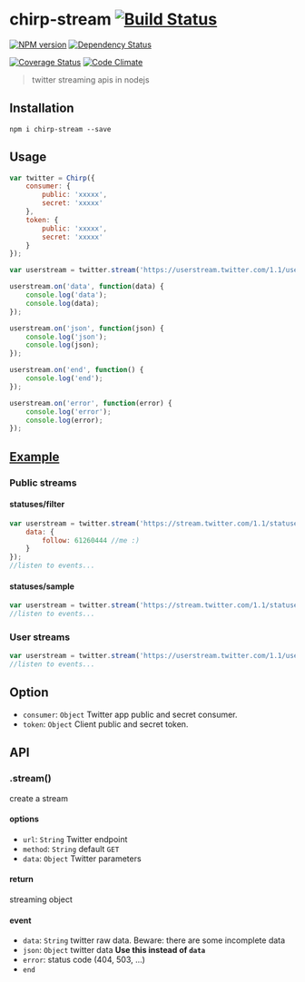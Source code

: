 chirp-stream [![Build Status](https://travis-ci.org/ddo/chirp-stream.svg)](https://travis-ci.org/ddo/chirp-stream)
==============

[![NPM version](https://badge.fury.io/js/chirp-stream.png)](http://badge.fury.io/js/chirp-stream)
[![Dependency Status](https://david-dm.org/ddo/chirp-stream.png?theme=shields.io)](https://david-dm.org/ddo/chirp-stream)

[![Coverage Status](https://coveralls.io/repos/ddo/chirp-stream/badge.png?branch=master)](https://coveralls.io/r/ddo/chirp-stream?branch=master)
[![Code Climate](https://codeclimate.com/github/ddo/chirp-stream.png)](https://codeclimate.com/github/ddo/chirp-stream)

> twitter streaming apis in nodejs

## Installation

```
npm i chirp-stream --save
```

## Usage

```js
var twitter = Chirp({
    consumer: {
        public: 'xxxxx',
        secret: 'xxxxx'
    },
    token: {
        public: 'xxxxx',
        secret: 'xxxxx'
    }
});

var userstream = twitter.stream('https://userstream.twitter.com/1.1/user.json');

userstream.on('data', function(data) {
    console.log('data');
    console.log(data);
});

userstream.on('json', function(json) {
    console.log('json');
    console.log(json);
});

userstream.on('end', function() {
    console.log('end');
});

userstream.on('error', function(error) {
    console.log('error');
    console.log(error);
});
```

## [Example](/example.js)

### Public streams

#### statuses/filter

```js
var userstream = twitter.stream('https://stream.twitter.com/1.1/statuses/filter.json', {
    data: {
        follow: 61260444 //me :)
    }
});
//listen to events...
```

#### statuses/sample

```js
var userstream = twitter.stream('https://stream.twitter.com/1.1/statuses/sample.json');
//listen to events...
```

### User streams

```js
var userstream = twitter.stream('https://userstream.twitter.com/1.1/user.json');
//listen to events...
```

## Option

* ``consumer``: ``Object`` Twitter app public and secret consumer.
* ``token``: ``Object`` Client public and secret token.


## API

### .stream()
create a stream

#### options
* ``url``: ``String`` Twitter endpoint
* ``method``: ``String`` default ``GET``
* ``data``: ``Object`` Twitter parameters

#### return
streaming object

#### event
* ``data``: ``String`` twitter raw data. Beware: there are some incomplete data
* ``json``: ``Object`` twitter data **Use this instead of ``data``**
* ``error``: status code (404, 503, ...)
* ``end``
